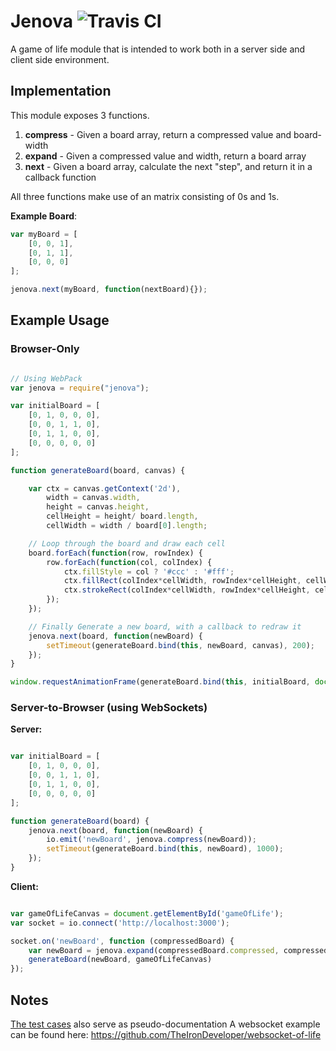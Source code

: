 # Jenova ![Travis CI](https://travis-ci.org/TheIronDeveloper/jenova.svg)

A game of life module that is intended to work both in a server side and client side environment.

## Implementation

This module exposes 3 functions.

1. **compress** - Given a board array, return a compressed value and board-width
2. **expand** - Given a compressed value and width, return a board array
3. **next** - Given a board array, calculate the next "step", and return it in a callback function

All three functions make use of an matrix consisting of 0s and 1s.

**Example Board**:

```javascript
var myBoard = [
    [0, 0, 1],
    [0, 1, 1],
    [0, 0, 0]
];

jenova.next(myBoard, function(nextBoard){});

```

## Example Usage

### Browser-Only

```javascript

// Using WebPack
var jenova = require("jenova");

var initialBoard = [
	[0, 1, 0, 0, 0],
	[0, 0, 1, 1, 0],
	[0, 1, 1, 0, 0],
	[0, 0, 0, 0, 0]
];

function generateBoard(board, canvas) {

	var ctx = canvas.getContext('2d'),
		width = canvas.width,
		height = canvas.height,
		cellHeight = height/ board.length,
		cellWidth = width / board[0].length;

	// Loop through the board and draw each cell
	board.forEach(function(row, rowIndex) {
		row.forEach(function(col, colIndex) {
			ctx.fillStyle = col ? '#ccc' : '#fff';
			ctx.fillRect(colIndex*cellWidth, rowIndex*cellHeight, cellWidth, cellHeight);
			ctx.strokeRect(colIndex*cellWidth, rowIndex*cellHeight, cellWidth, cellHeight);
		});
	});

	// Finally Generate a new board, with a callback to redraw it
	jenova.next(board, function(newBoard) {
		setTimeout(generateBoard.bind(this, newBoard, canvas), 200);
	});
}

window.requestAnimationFrame(generateBoard.bind(this, initialBoard, document.getElementById('myCanvas')));
```

### Server-to-Browser (using WebSockets)

**Server:**

```javascript

var initialBoard = [
	[0, 1, 0, 0, 0],
	[0, 0, 1, 1, 0],
	[0, 1, 1, 0, 0],
	[0, 0, 0, 0, 0]
];

function generateBoard(board) {
	jenova.next(board, function(newBoard) {
		io.emit('newBoard', jenova.compress(newBoard));
		setTimeout(generateBoard.bind(this, newBoard), 1000);
	});
}

```

**Client:**

```javascript

var gameOfLifeCanvas = document.getElementById('gameOfLife');
var socket = io.connect('http://localhost:3000');

socket.on('newBoard', function (compressedBoard) {
	var newBoard = jenova.expand(compressedBoard.compressed, compressedBoard.width);
	generateBoard(newBoard, gameOfLifeCanvas)
});
```


## Notes

[The test cases](https://github.com/TheIronDeveloper/jenova/tree/master/test) also serve as pseudo-documentation
A websocket example can be found here: https://github.com/TheIronDeveloper/websocket-of-life